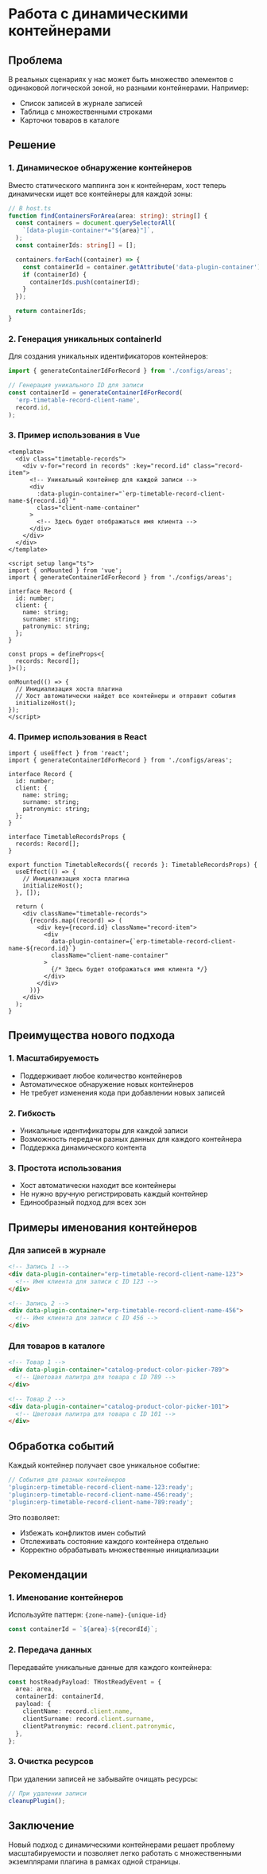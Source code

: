 # Работа с динамическими контейнерами

## Проблема

В реальных сценариях у нас может быть множество элементов с одинаковой логической зоной, но разными контейнерами. Например:

- Список записей в журнале записей
- Таблица с множественными строками
- Карточки товаров в каталоге

## Решение

### 1. Динамическое обнаружение контейнеров

Вместо статического маппинга зон к контейнерам, хост теперь динамически ищет все контейнеры для каждой зоны:

```typescript
// В host.ts
function findContainersForArea(area: string): string[] {
  const containers = document.querySelectorAll(
    `[data-plugin-container*="${area}"]`,
  );
  const containerIds: string[] = [];

  containers.forEach((container) => {
    const containerId = container.getAttribute('data-plugin-container');
    if (containerId) {
      containerIds.push(containerId);
    }
  });

  return containerIds;
}
```

### 2. Генерация уникальных containerId

Для создания уникальных идентификаторов контейнеров:

```typescript
import { generateContainerIdForRecord } from './configs/areas';

// Генерация уникального ID для записи
const containerId = generateContainerIdForRecord(
  'erp-timetable-record-client-name',
  record.id,
);
```

### 3. Пример использования в Vue

```vue
<template>
  <div class="timetable-records">
    <div v-for="record in records" :key="record.id" class="record-item">
      <!-- Уникальный контейнер для каждой записи -->
      <div
        :data-plugin-container="`erp-timetable-record-client-name-${record.id}`"
        class="client-name-container"
      >
        <!-- Здесь будет отображаться имя клиента -->
      </div>
    </div>
  </div>
</template>

<script setup lang="ts">
import { onMounted } from 'vue';
import { generateContainerIdForRecord } from './configs/areas';

interface Record {
  id: number;
  client: {
    name: string;
    surname: string;
    patronymic: string;
  };
}

const props = defineProps<{
  records: Record[];
}>();

onMounted(() => {
  // Инициализация хоста плагина
  // Хост автоматически найдет все контейнеры и отправит события
  initializeHost();
});
</script>
```

### 4. Пример использования в React

```tsx
import { useEffect } from 'react';
import { generateContainerIdForRecord } from './configs/areas';

interface Record {
  id: number;
  client: {
    name: string;
    surname: string;
    patronymic: string;
  };
}

interface TimetableRecordsProps {
  records: Record[];
}

export function TimetableRecords({ records }: TimetableRecordsProps) {
  useEffect(() => {
    // Инициализация хоста плагина
    initializeHost();
  }, []);

  return (
    <div className="timetable-records">
      {records.map((record) => (
        <div key={record.id} className="record-item">
          <div
            data-plugin-container={`erp-timetable-record-client-name-${record.id}`}
            className="client-name-container"
          >
            {/* Здесь будет отображаться имя клиента */}
          </div>
        </div>
      ))}
    </div>
  );
}
```

## Преимущества нового подхода

### 1. Масштабируемость

- Поддерживает любое количество контейнеров
- Автоматическое обнаружение новых контейнеров
- Не требует изменения кода при добавлении новых записей

### 2. Гибкость

- Уникальные идентификаторы для каждой записи
- Возможность передачи разных данных для каждого контейнера
- Поддержка динамического контента

### 3. Простота использования

- Хост автоматически находит все контейнеры
- Не нужно вручную регистрировать каждый контейнер
- Единообразный подход для всех зон

## Примеры именования контейнеров

### Для записей в журнале

```html
<!-- Запись 1 -->
<div data-plugin-container="erp-timetable-record-client-name-123">
  <!-- Имя клиента для записи с ID 123 -->
</div>

<!-- Запись 2 -->
<div data-plugin-container="erp-timetable-record-client-name-456">
  <!-- Имя клиента для записи с ID 456 -->
</div>
```

### Для товаров в каталоге

```html
<!-- Товар 1 -->
<div data-plugin-container="catalog-product-color-picker-789">
  <!-- Цветовая палитра для товара с ID 789 -->
</div>

<!-- Товар 2 -->
<div data-plugin-container="catalog-product-color-picker-101">
  <!-- Цветовая палитра для товара с ID 101 -->
</div>
```

## Обработка событий

Каждый контейнер получает свое уникальное событие:

```typescript
// События для разных контейнеров
'plugin:erp-timetable-record-client-name-123:ready';
'plugin:erp-timetable-record-client-name-456:ready';
'plugin:erp-timetable-record-client-name-789:ready';
```

Это позволяет:

- Избежать конфликтов имен событий
- Отслеживать состояние каждого контейнера отдельно
- Корректно обрабатывать множественные инициализации

## Рекомендации

### 1. Именование контейнеров

Используйте паттерн: `{zone-name}-{unique-id}`

```typescript
const containerId = `${area}-${recordId}`;
```

### 2. Передача данных

Передавайте уникальные данные для каждого контейнера:

```typescript
const hostReadyPayload: THostReadyEvent = {
  area: area,
  containerId: containerId,
  payload: {
    clientName: record.client.name,
    clientSurname: record.client.surname,
    clientPatronymic: record.client.patronymic,
  },
};
```

### 3. Очистка ресурсов

При удалении записей не забывайте очищать ресурсы:

```typescript
// При удалении записи
cleanupPlugin();
```

## Заключение

Новый подход с динамическими контейнерами решает проблему масштабируемости и позволяет легко работать с множественными экземплярами плагина в рамках одной страницы.
